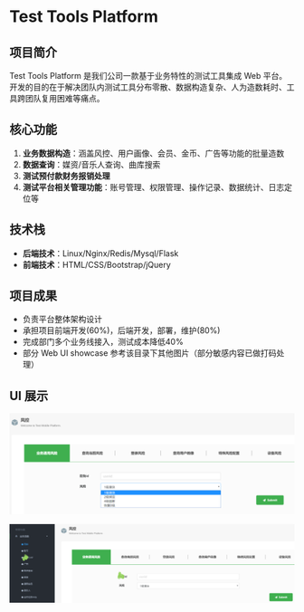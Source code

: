 # Test Tools Platform

## 项目简介

Test Tools Platform 是我们公司一款基于业务特性的测试工具集成 Web 平台。开发的目的在于解决团队内测试工具分布零散、数据构造复杂、人为造数耗时、工具跨团队复用困难等痛点。

## 核心功能

1. **业务数据构造**：涵盖风控、用户画像、会员、金币、广告等功能的批量造数
2. **数据查询**：媒资/音乐人查询、曲库搜索
3. **测试预付款财务报销处理**
4. **测试平台相关管理功能**：账号管理、权限管理、操作记录、数据统计、日志定位等

## 技术栈

- **后端技术**：Linux/Nginx/Redis/Mysql/Flask
- **前端技术**：HTML/CSS/Bootstrap/jQuery

## 项目成果

- 负责平台整体架构设计
- 承担项目前端开发(60%)，后端开发，部署，维护(80%)
- 完成部门多个业务线接入，测试成本降低40%
- 部分 Web UI showcase 参考该目录下其他图片（部分敏感内容已做打码处理）

## UI 展示

![Web UI Showcase 1](Web_UI_showcase_1.png)

![Web UI Showcase 2](Web_UI_showcase_2.png)